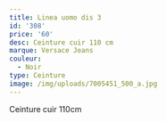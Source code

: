 ```yaml
---
title: Linea uomo dis 3
id: '308'
price: '60'
desc: Ceinture cuir 110 cm
marque: Versace Jeans
couleur:
  - Noir
type: Ceinture
image: /img/uploads/7005451_500_a.jpg
---
```

Ceinture cuir 110cm
